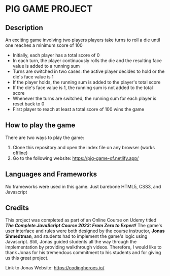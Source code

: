# PIG GAME PROJECT

## Description

An exciting game involving two players players take turns to roll a die until one reaches a minimum score of 100

-    Initially, each player has a total score of 0
-    In each turn, the player continuously rolls the die and the resulting face value is added to a running sum
-    Turns are switched in two cases: the active player decides to hold or the die's face value is 1
-    If the player holds, the running sum is added to the player's total score
-    If the die's face value is 1, the running sum is not added to the total score
-    Whenever the turns are switched, the running sum for each player is reset back to 0
-    First player to reach at least a total score of 100 wins the game

## How to play the game

There are two ways to play the game:

1. Clone this repository and open the index file on any browser (works offline)
2. Go to the following website: https://pig-game-of.netlify.app/

## Languages and Frameworks

No frameworks were used in this game. Just barebone HTML5, CSS3, and Javascript

## Credits

This project was completed as part of an Online Course on Udemy titled
**_The Complete JavaScript Course 2023: From Zero to Expert!_** The game's
user interface and rules were both designed by the course instructor, **Jonas Shmedtman**, and
students had to implement the game's logic using Javascript. Still, Jonas guided students all the
way through the implementation by providing walkthrough videos. Therefore, I would like to thank
Jonas for his tremendous commitment to his students and for giving us this great project.

Link to Jonas Website: https://codingheroes.io/

